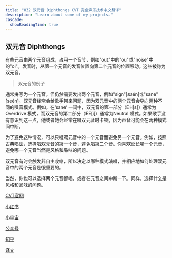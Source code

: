 ```yaml
---
title: "032 双元音 Diphthongs CVT 完全声乐技术中文翻译"
description: "Learn about some of my projects."
cascade:
  showReadingTime: true
---
```


## 双元音 Diphthongs

有些元音由两个元音组成，占用一个音节，例如"out"中的"ou"或"noise"中的"oi"。发音时，从第一个元音的发音位置向第二个元音的位置移动。这些被称为双元音。

> 双元音的例子

通常拼写为一个元音，但仍然需要发出两个元音，例如"sign"[saén]或"sane"[seén]。双元音经常会给歌手带来问题，因为双元音中的两个元音会导向两种不同的嗓音模式。例如，在‘sane’ 一词中，双元音的第一部分（EH[ɛ]）通常为 Overdrive 模式，而双元音的第二部分（EE[i]）通常为Neutral 模式。如果歌手没有意识到这一点，他或者她会经常在唱双元音时卡顿，因为声音可能会在两种模式间中断。

为了避免这种情况，可以只唱双元音中的一个元音而避免另一个元音。例如，按照古典唱法，选择唱双元音的第一个音，避免唱第二个音。你喜欢延长哪一个元音，避免哪一个元音当然是风格和品味的问题。

双元音有时会触发非自主收缩，所以决定以哪种模式演唱，并相应地如何处理双元音中的两个元音是很重要的。

当然，你也可以选择两个元音都唱，或者在元音之间中断一下。同样，选择什么是风格和品味的问题。

[CVT官网](https://completevocalinstitute.com/complete-vocal-technique/)

[小红书](https://www.xiaohongshu.com/user/profile/627ff979000000002102aa68?xhsshare=CopyLink&appuid=627ff979000000002102aa68&apptime=1728791961)

[小宇宙](https://www.xiaoyuzhoufm.com/podcast/66be28dadb5e6d6bf99adc25)

[公众号](https://mp.weixin.qq.com/mp/appmsgalbum?action=getalbum&__biz=MzAxMjI3NzAxMg==&scene=1&album_id=3446246369961312256&count=3#wechat_redirect)

[知乎](https://www.zhihu.com/column/c_1825613276039491584)

[译文](https://euphia.github.io/zh-cn/posts/)

